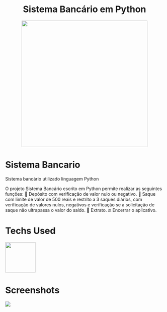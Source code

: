 <div align="center">
    <h1>Sistema Bancário em Python</h1>
    <img src="https://i.imgur.com/RI65v4j.png" width="400px">
</div>

# Sistema Bancario
 Sistema bancário utilizado linguagem Python

 O projeto Sistema Bancário escrito em Python permite realizar as seguintes funções: 
 🤑 Depósito com verificação de valor nulo ou negativo. 
 🤑 Saque com limite de valor de 500 reais e restrito a 3 saques diários, com verificação de valores nulos, negativos e verificação se a solicitação de saque não ultrapassa o valor do saldo.
 📃 Extrato.
 🔚 Encerrar o aplicativo.

 

# Techs Used
 <img src="https://cdn.jsdelivr.net/gh/devicons/devicon/icons/python/python-original-wordmark.svg" height="96" width="96px" />



# Screenshots
  <img src="https://i.imgur.com/UKSbhwL.png"> 
 


